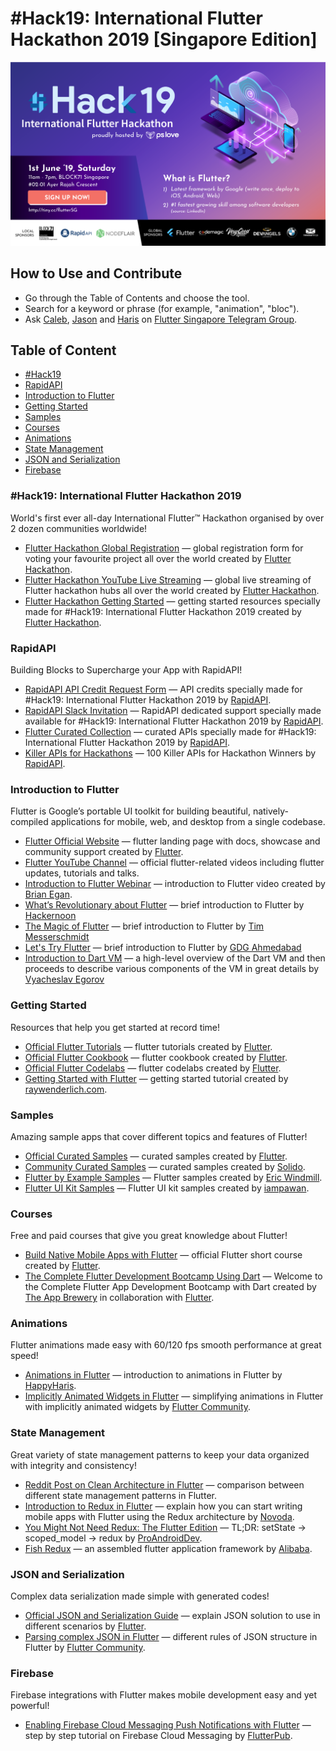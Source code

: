 <div class="hidden-in-page">

# #Hack19: International Flutter Hackathon 2019 [Singapore Edition]

<p align="center">
    <a href="https://tiny.cc/flutterSG">
        <img src="flutter-hackathon-cover.png" alt="#Hack19: International Flutter Hackathon 2019 [Singapore Edition]"/>
    </a>
</p>

## How to Use and Contribute

* Go through the Table of Contents and choose the tool.
* Search for a keyword or phrase (for example, "animation", "bloc").
* Ask [Caleb](https://github.com/calebjoseph), [Jason](https://github.com/grandnexus) and [Haris](https://github.com/happyharis) on [Flutter Singapore Telegram Group](https://t.me/joinchat/BTfmlhF5xvOq8_92iiZJIQ).

</div>

<div class="nav">

## Table of Content
* [#Hack19](#hack19)
* [RapidAPI](#rapidapi)
* [Introduction to Flutter](#introduction-to-flutter)
* [Getting Started](#getting-started)
* [Samples](#samples)
* [Courses](#courses)
* [Animations](#animations)
* [State Management](#state-management)
* [JSON and Serialization](#json-and-serialization)
* [Firebase](#firebase)

</div>

<main>

<article id="hack19">

### #Hack19: International Flutter Hackathon 2019

World's first ever all-day International Flutter™ Hackathon organised by over 2 dozen communities worldwide!

* [Flutter Hackathon Global Registration](https://docs.google.com/forms/d/e/1FAIpQLSdnr863wtBp9c0EZ50MXF5vo8t4odhB9M7-vYR063AmWwpXYw/viewform) — global registration form for voting your favourite project all over the world created by [Flutter Hackathon](https://flutterhackathon.com).
* [Flutter Hackathon YouTube Live Streaming](https://www.youtube.com/channel/UCNUzIz3TsiHSbgn_66kLIww) — global live streaming of Flutter hackathon hubs all over the world created by [Flutter Hackathon](https://flutterhackathon.com).
* [Flutter Hackathon Getting Started](https://flutterhackathon.com/#getting-started) — getting started resources specially made for #Hack19: International Flutter Hackathon 2019 created by [Flutter Hackathon](https://flutterhackathon.com).

</article>

<article id="rapidapi">

### RapidAPI

Building Blocks to Supercharge your App with RapidAPI!

* [RapidAPI API Credit Request Form](https://docs.google.com/forms/d/e/1FAIpQLSev-1Fm9hvZBIT_EVuTEJnHg5wC-A2o-7yRhRXWIJwZJPg8sA/viewform) — API credits specially made for #Hack19: International Flutter Hackathon 2019 by [RapidAPI](https://rapidapi.com).
* [RapidAPI Slack Invitation](https://join.slack.com/t/rakutenrapidapipublic/shared_invite/enQtNjA1MTY5MzI5MTM2LTVhNGUwOGEyNWMxY2FiYzMyYjliMjdjYzRjNjY1NDFhNTFmYTJjMjEyN2FiY2RiMDc1NjBiZWYyZDE3MmY2OTI) — RapidAPI dedicated support specially made available for #Hack19: International Flutter Hackathon 2019 by [RapidAPI](https://rapidapi.com).
* [Flutter Curated Collection](https://english.api.rakuten.net/collection/flutter) — curated APIs specially made for #Hack19: International Flutter Hackathon 2019 by [RapidAPI](https://rapidapi.com).
* [Killer APIs for Hackathons](https://re.tc/fqq894do) — <Hack the Hackathon/> 100 Killer APIs for Hackathon Winners by [RapidAPI](https://rapidapi.com).

</article>

<article id="introduction-to-flutter">

### Introduction to Flutter

Flutter is Google’s portable UI toolkit for building beautiful, natively-compiled applications for mobile, web, and desktop from a single codebase.

* [Flutter Official Website](https://flutter.dev) — flutter landing page with docs, showcase and community support created by [Flutter](https://github.com/flutter).
* [Flutter YouTube Channel](https://youtube.com/flutterdev) — official flutter-related videos including flutter updates, tutorials and talks.
* [Introduction to Flutter Webinar](https://www.youtube.com/watch?v=DoAlr0DUJYw) — introduction to Flutter video created by [Brian Egan](https://twitter.com/brianegan).
* [What’s Revolutionary about Flutter](https://hackernoon.com/whats-revolutionary-about-flutter-946915b09514) — brief introduction to Flutter by [Hackernoon](https://hackernoon.com)
* [The Magic of Flutter](https://docs.google.com/presentation/d/1qCLySOMfpeyl49JoHiYboG2pJXDt_ZFluyLISZ375lM/edit?usp=sharing) — brief introduction to Flutter by [Tim Messerschmidt](https://twitter.com/SeraAndroid)
* [Let's Try Flutter](https://docs.google.com/presentation/d/1WWcopfXRsr5iWrHFYPNVC4rqykhf_sPEHhXVN_riefM) — brief introduction to Flutter by [GDG Ahmedabad](http://gdgahmedabad.com)
* [Introduction to Dart VM](https://mrale.ph/dartvm) — a high-level overview of the Dart VM and then proceeds to describe various components of the VM in great details by [Vyacheslav Egorov](https://mrale.ph)

</article>

<article id="getting-started">

### Getting Started

Resources that help you get started at record time!

* [Official Flutter Tutorials](https://flutter.dev/docs/reference/tutorials) — flutter tutorials created by [Flutter](https://github.com/flutter).
* [Official Flutter Cookbook](https://flutter.dev/docs/cookbook) — flutter cookbook created by [Flutter](https://github.com/flutter).
* [Official Flutter Codelabs](https://flutter.dev/docs/codelabs) — flutter codelabs created by [Flutter](https://github.com/flutter).
* [Getting Started with Flutter](https://www.raywenderlich.com/116-getting-started-with-flutter) — getting started tutorial created by [raywenderlich.com](raywenderlich.com).

</article>

<article id="samples">

### Samples

Amazing sample apps that cover different topics and features of Flutter!

* [Official Curated Samples](https://github.com/flutter/samples/blob/master/INDEX.md) — curated samples created by [Flutter](https://github.com/flutter).
* [Community Curated Samples](https://github.com/Solido/awesome-flutter) — curated samples created by [Solido](https://github.com/Solido).
* [Flutter by Example Samples](https://flutterbyexample.com/) — Flutter samples created by [Eric Windmill](https://ericwindmill.com).
* [Flutter UI Kit Samples](https://github.com/iampawan/Flutter-UI-Kit) — Flutter UI kit samples created by [iampawan](https://github.com/iampawan).

</article>

<article id="courses">

### Courses

Free and paid courses that give you great knowledge about Flutter!

* [Build Native Mobile Apps with Flutter](https://www.udacity.com/course/build-native-mobile-apps-with-flutter--ud905) — official Flutter short course created by [Flutter](https://github.com/flutter).
* [The Complete Flutter Development Bootcamp Using Dart](https://www.appbrewery.co/p/flutter-development-bootcamp-with-dart) — Welcome to the Complete Flutter App Development Bootcamp with Dart created by [The App Brewery](https://www.appbrewery.co) in collaboration with [Flutter](https://github.com/flutter).

</article>

<article id="animations">

### Animations

Flutter animations made easy with 60/120 fps smooth performance at great speed!

* [Animations in Flutter](https://medium.com/flutter-community/animated-widgets-in-flutter-763fd5dd6d01) — introduction to animations in Flutter by [HappyHaris](https://github.com/happyharis).
* [Implicitly Animated Widgets in Flutter](https://medium.com/flutter-community/animated-widgets-in-flutter-763fd5dd6d01) — simplifying animations in Flutter with implicitly animated widgets by [Flutter Community](https://medium.com/flutter-community).

</article>

<article id="state-management">

### State Management

Great variety of state management patterns to keep your data organized with integrity and consistency!

* [Reddit Post on Clean Architecture in Flutter](https://www.reddit.com/r/FlutterDev/comments/7zyd5z/whats_best_approach_to_clean_architecture_in) — comparison between different state management patterns in Flutter.
* [Introduction to Redux in Flutter](https://blog.novoda.com/introduction-to-redux-in-flutter) — explain how you can start writing mobile apps with Flutter using the Redux architecture by [Novoda](https://blog.novoda.com).
* [You Might Not Need Redux: The Flutter Edition](https://proandroiddev.com/you-might-not-need-redux-the-flutter-edition-9c11eba006d7) — TL;DR: setState -> scoped_model -> redux by [ProAndroidDev](https://proandroiddev.com).
* [Fish Redux](https://github.com/alibaba/fish-redux) — an assembled flutter application framework by [Alibaba](https://github.com/alibaba).

</article>

<article id="json-and-serialization">

### JSON and Serialization

Complex data serialization made simple with generated codes!

* [Official JSON and Serialization Guide](https://flutter.dev/docs/development/data-and-backend/json) — explain JSON solution to use in different scenarios by [Flutter](https://github.com/flutter).
* [Parsing complex JSON in Flutter](https://medium.com/flutter-community/parsing-complex-json-in-flutter-747c46655f51) — different rules of JSON structure in Flutter by [Flutter Community](https://medium.com/flutter-community).

</article>

<article id="firebase">

### Firebase

Firebase integrations with Flutter makes mobile development easy and yet powerful!

* [Enabling Firebase Cloud Messaging Push Notifications with Flutter](https://medium.com/flutterpub/enabling-firebase-cloud-messaging-push-notifications-with-flutter-39b08f2ed723) — step by step tutorial on Firebase Cloud Messaging by [FlutterPub](https://medium.com/flutterpub).

</article>

</main>